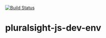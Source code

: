 
[![Build Status](https://travis-ci.org/hsraimundo/pluralsight-js-dev-env.svg?branch=master)](https://travis-ci.org/hsraimundo/pluralsight-js-dev-env.svg?branch=master)


# pluralsight-js-dev-env
